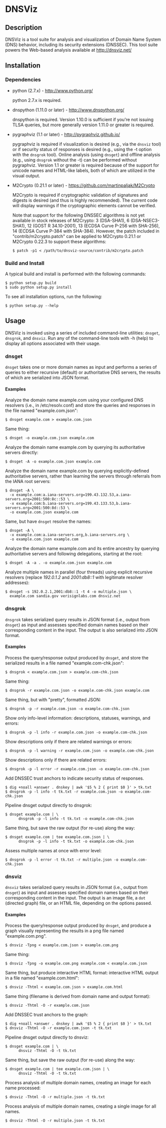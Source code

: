 # DNSViz


## Description

DNSViz is a tool suite for analysis and visualization of Domain Name System
(DNS) behavior, including its security extensions (DNSSEC).  This tool suite
powers the Web-based analysis available at http://dnsviz.net/


## Installation


### Dependencies

* python (2.7.x) - http://www.python.org/

  python 2.7.x is required.

* dnspython (1.11.0 or later) - http://www.dnspython.org/

  dnspython is required.  Version 1.10.0 is sufficient if you're not issuing
  TLSA queries, but more generally version 1.11.0 or greater is required.

* pygraphviz (1.1 or later) - http://pygraphviz.github.io/

  pygraphviz is required if visualization is desired (e.g., via the `dnsviz`
  tool) or if security status of responses is desired (e.g., using the -t
  option with the `dnsgrok` tool).   Online analysis (using `dnsget`) and
  offline analysis (e.g., using `dnsgrok` without the -t) can be performed
  without pygraphviz.  Version 1.1 or greater is required because of the support
  for unicode names and HTML-like labels, both of which are utilized in the
  visual output.

* M2Crypto (0.21.1 or later) - https://github.com/martinpaljak/M2Crypto

  M2Crypto is required if cryptographic validation of signatures and digests is
  desired (and thus is highly recommended).  The current code will display
  warnings if the cryptographic elements cannot be verified.

  Note that support for the following DNSSEC algorithms is not yet available in
  stock releases of M2Crypto: 3 (DSA-SHA1), 6 (DSA-NSEC3-SHA1),
  12 (GOST R 34.10-2001), 13 (ECDSA Curve P-256 with SHA-256), 14 (ECDSA Curve
  P-384 with SHA-384).  However, the patch included in "contrib/m2crypto.patch"
  can be applied to M2Crypto 0.21.1 or M2Crypto 0.22.3 to support these
  algorithms:

  ```
  $ patch -p1 < /path/to/dnsviz-source/contrib/m2crypto.patch
  ```

### Build and Install

A typical build and install is performed with the following commands:

```
$ python setup.py build
$ sudo python setup.py install
```

To see all installation options, run the following:

```
$ python setup.py --help
```


## Usage

DNSViz is invoked using a series of included command-line utilities: `dnsget`,
`dnsgrok`, and `dnsviz`.  Run any of the command-line tools with -h (help) to
display all options associated with their usage.


### dnsget

`dnsget` takes one or more domain names as input and performs a series of
queries to either recursive (default) or authoritative DNS servers, the results
of which are serialized into JSON format.


#### Examples

Analyze the domain name example.com using your configured DNS resolvers (i.e.,
in /etc/resolv.conf) and store the queries and responses in the file named
"example.com.json":
```
$ dnsget example.com > example.com.json
```

Same thing:
```
$ dnsget -o example.com.json example.com
```

Analyze the domain name example.com by querying its authoritative servers
directly:
```
$ dnsget -A -o example.com.json example.com
```

Analyze the domain name example.com by querying explicitly-defined
authoritative servers, rather than learning the servers through referrals from
the IANA root servers:
```
$ dnsget -A \
  -x example.com:a.iana-servers.org=199.43.132.53,a.iana-servers.org=2001:500:8c::53 \
  -x example.com:b.iana-servers.org=199.43.133.53,b.iana-servers.org=2001:500:8d::53 \
  -o example.com.json example.com
```

Same, but have `dnsget` resolve the names:
```
$ dnsget -A \
  -x example.com:a.iana-servers.org,b.iana-servers.org \
  -o example.com.json example.com
```

Analyze the domain name example.com and its entire ancestry by querying
authoritative servers and following delegations, starting at the root:
```
$ dnsget -A -a . -o example.com.json example.com
```

Analyze multiple names in parallel (four threads) using explicit recursive
resolvers (replace *192.0.1.2* and *2001:db8::1* with legitimate resolver
addresses):
```
$ dnsget -s 192.0.2.1,2001:db8::1 -t 4 -o multiple.json \
  example.com sandia.gov verisignlabs.com dnsviz.net
```


### dnsgrok

`dnsgrok` takes serialized query results in JSON format (i.e., output from
`dnsget`) as input and assesses specified domain names based on their
corresponding content in the input.  The output is also serialized into JSON
format.


#### Examples

Process the query/response output produced by `dnsget`, and store the
serialized results in a file named "example.com-chk.json":
```
$ dnsgrok < example.com.json > example.com-chk.json
```

Same thing:
```
$ dnsgrok -r example.com.json -o example.com-chk.json example.com
```

Same thing, but with "pretty", formatted JSON:
```
$ dnsgrok -p -r example.com.json -o example.com-chk.json
```

Show only info-level information: descriptions, statuses, warnings, and errors:
```
$ dnsgrok -p -l info -r example.com.json -o example.com-chk.json
```

Show descriptions only if there are related warnings or errors:
```
$ dnsgrok -p -l warning -r example.com.json -o example.com-chk.json
```

Show descriptions only if there are related errors:
```
$ dnsgrok -p -l error -r example.com.json -o example.com-chk.json
```

Add DNSSEC trust anchors to indicate security status of responses.
```
$ dig +noall +answer . dnskey | awk '$5 % 2 { print $0 }' > tk.txt
$ dnsgrok -p -l info -t tk.txt -r example.com.json -o example.com-chk.json
```

Pipeline dnsget output directly to dnsgrok:
```
$ dnsget example.com | \
      dnsgrok -p -l info -t tk.txt -o example.com-chk.json
```

Same thing, but save the raw output (for re-use) along the way:
```
$ dnsget example.com | tee example.com.json | \
      dnsgrok -p -l info -t tk.txt -o example.com-chk.json
```

Assess multiple names at once with error level:
```
$ dnsgrok -p -l error -t tk.txt -r multiple.json -o example.com-chk.json
```


### dnsviz

`dnsviz` takes serialized query results in JSON format (i.e., output from
`dnsget`) as input and assesses specified domain names based on their
corresponding content in the input.  The output is an image file, a `dot`
(directed graph) file, or an HTML file, depending on the options passed.


#### Examples

Process the query/response output produced by `dnsget`, and produce a graph
visually representing the results in a png file named "example.com.png".
```
$ dnsviz -Tpng < example.com.json > example.com.png
```

Same thing:
```
$ dnsviz -Tpng -o example.com.png example.com < example.com.json
```

Same thing, but produce interactive HTML format:
interactive HTML output in a file named "example.com.html":
```
$ dnsviz -Thtml < example.com.json > example.com.html
```

Same thing (filename is derived from domain name and output format):
```
$ dnsviz -Thtml -O -r example.com.json
```

Add DNSSEC trust anchors to the graph:
```
$ dig +noall +answer . dnskey | awk '$5 % 2 { print $0 }' > tk.txt
$ dnsviz -Thtml -O -r example.com.json -t tk.txt
```

Pipeline dnsget output directly to dnsviz:
```
$ dnsget example.com | \
      dnsviz -Thtml -O -t tk.txt
```

Same thing, but save the raw output (for re-use) along the way:
```
$ dnsget example.com | tee example.com.json | \
      dnsviz -Thtml -O -t tk.txt
```

Process analysis of multiple domain names, creating an image for each name
processed:
```
$ dnsviz -Thtml -O -r multiple.json -t tk.txt
```

Process analysis of multiple domain names, creating a single image for all
names.
```
$ dnsviz -Thtml -O -r multiple.json -t tk.txt
```
